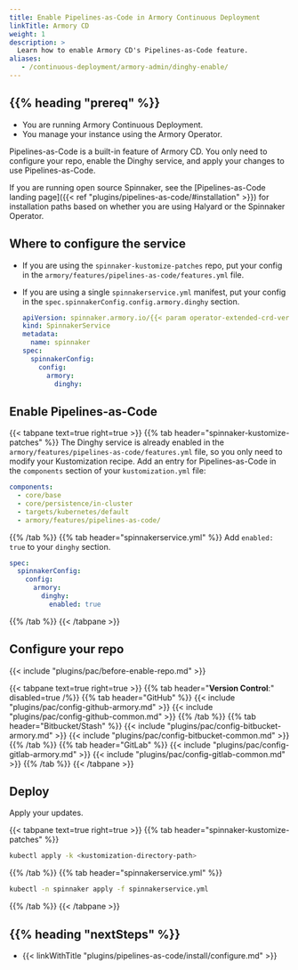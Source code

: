 ```yaml
---
title: Enable Pipelines-as-Code in Armory Continuous Deployment
linkTitle: Armory CD
weight: 1
description: >
  Learn how to enable Armory CD's Pipelines-as-Code feature.
aliases:
   - /continuous-deployment/armory-admin/dinghy-enable/
---
```


## {{% heading "prereq" %}}

* You are running Armory Continuous Deployment.
* You manage your instance using the Armory Operator. 

Pipelines-as-Code is a built-in feature of Armory CD. You only need to configure your repo, enable the Dinghy service, and apply your changes to use Pipelines-as-Code.

If you are running open source Spinnaker, see the [Pipelines-as-Code landing page]({{< ref "plugins/pipelines-as-code/#installation" >}}) for installation paths based on whether you are using Halyard or the Spinnaker Operator.

## Where to configure the service

* If you are using the `spinnaker-kustomize-patches` repo, put your config in the `armory/features/pipelines-as-code/features.yml` file.
* If you are using a single `spinnakerservice.yml` manifest, put your config in the `spec.spinnakerConfig.config.armory.dinghy` section. 

  ```yaml
  apiVersion: spinnaker.armory.io/{{< param operator-extended-crd-version >}}
  kind: SpinnakerService
  metadata:
    name: spinnaker
  spec:
    spinnakerConfig:
      config:
        armory:
          dinghy:
  ```

## Enable Pipelines-as-Code

{{< tabpane text=true right=true  >}}
{{% tab header="spinnaker-kustomize-patches"  %}}
The Dinghy service is already enabled in the `armory/features/pipelines-as-code/features.yml` file, so you only need to modify your Kustomization recipe. Add an entry for Pipelines-as-Code in the `components` section of your `kustomization.yml` file:

```yaml
components:
  - core/base
  - core/persistence/in-cluster
  - targets/kubernetes/default
  - armory/features/pipelines-as-code/
```

{{% /tab %}}
{{% tab header="spinnakerservice.yml"  %}}
Add `enabled: true` to your `dinghy` section.

```yaml
spec:
  spinnakerConfig:
    config:
      armory:
        dinghy:
          enabled: true
```

{{% /tab %}}
{{< /tabpane >}}

## Configure your repo

{{< include "plugins/pac/before-enable-repo.md" >}}

{{< tabpane text=true right=true  >}}
{{% tab header="**Version Control**:" disabled=true /%}}
{{% tab header="GitHub"  %}}
{{< include "plugins/pac/config-github-armory.md" >}}
{{< include "plugins/pac/config-github-common.md" >}}
{{% /tab %}}
{{% tab header="Bitbucket/Stash"  %}}
{{< include "plugins/pac/config-bitbucket-armory.md" >}}
{{< include "plugins/pac/config-bitbucket-common.md" >}}
{{% /tab %}}
{{% tab header="GitLab"  %}}
{{< include "plugins/pac/config-gitlab-armory.md" >}}
{{< include "plugins/pac/config-gitlab-common.md" >}}
{{% /tab %}}
{{< /tabpane >}}

## Deploy

Apply your updates.

{{< tabpane text=true right=true  >}}
{{% tab header="spinnaker-kustomize-patches"  %}}
```bash
kubectl apply -k <kustomization-directory-path>
```
{{% /tab %}}
{{% tab header="spinnakerservice.yml"  %}}
```bash
kubectl -n spinnaker apply -f spinnakerservice.yml
```
{{% /tab %}}
{{< /tabpane >}}


## {{% heading "nextSteps" %}}

* {{< linkWithTitle "plugins/pipelines-as-code/install/configure.md" >}}